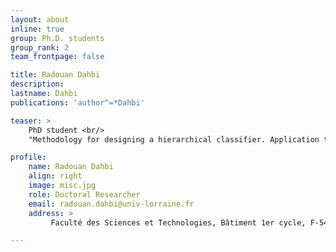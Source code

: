 ```yaml
---
layout: about
inline: true
group: Ph.D. students
group_rank: 2
team_frontpage: false

title: Radouan Dahbi
description: 
lastname: Dahbi
publications: 'author^=*Dahbi'

teaser: >
    PhD student <br/>
    "Methodology for designing a hierarchical classifier. Application to the classification of wood pieces according to their appearance and the quality of the finishing."

profile:
    name: Radouan Dahbi
    align: right
    image: misc.jpg
    role: Doctoral Researcher
    email: radouan.dahbi@univ-lorraine.fr
    address: >
         Faculté des Sciences et Technologies, Bâtiment 1er cycle, F-54000 Nancy

---
```

